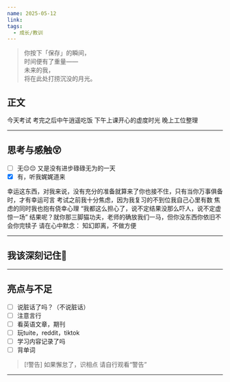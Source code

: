 ```yaml
---
name: 2025-05-12
link: 
tags:
  - 成长/教训
---
```


> 你按下「保存」的瞬间，  
> 时间便有了重量——  
> 未来的我，  
> 将在此处打捞沉没的月光。  

## 正文
今天考试
考完之后中午逍遥吃饭
下午上课开心的虚度时光
晚上工位整理


---
## 思考与感触😲
- [ ] 无😔😔
 又是没有进步碌碌无为的一天
- [x] 有，听我娓娓道来

幸运这东西，对我来说，没有充分的准备就算来了你也接不住，只有当你万事俱备时，才有幸运可言
考试之前我十分焦虑，因为我复习的不到位我自己心里有数
焦虑的同时我也抱有侥幸心理
“我都这么担心了，说不定结果没那么吓人，说不定虚惊一场”
结果呢？就你那三脚猫功夫，老师的确放我们一马，但你没东西你依旧不会你完犊子
请在心中默念：
知幻即离，不做方便

---
## 我该深刻记住🦊


---
## 亮点与不足
- [ ] 说脏话了吗？（不说脏话）
- [ ] 注意言行
- [ ] 看英语文章，期刊
- [ ] 玩tuite，reddit，tiktok
- [ ] 学习内容记录了吗
- [ ] 背单词

> [!警告]
> 如果懈怠了，识相点
> 请自行观看“警告”

---


